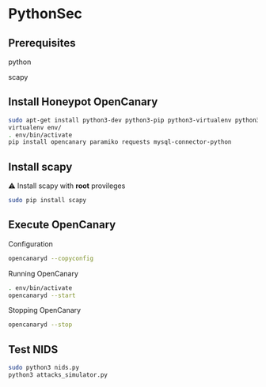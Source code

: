 # PythonSec

## Prerequisites

python

scapy


## Install Honeypot OpenCanary

```bash
sudo apt-get install python3-dev python3-pip python3-virtualenv python3-venv python3-scapy libssl-dev libpcap-dev
virtualenv env/
. env/bin/activate
pip install opencanary paramiko requests mysql-connector-python
```

## Install scapy

⚠️ Install scapy with **root** provileges

```bash
sudo pip install scapy
```

## Execute OpenCanary

Configuration

```bash
opencanaryd --copyconfig
```

Running OpenCanary

```bash
. env/bin/activate
opencanaryd --start
```

Stopping OpenCanary

```bash
opencanaryd --stop
```

## Test NIDS

```bash
sudo python3 nids.py
python3 attacks_simulator.py
```
